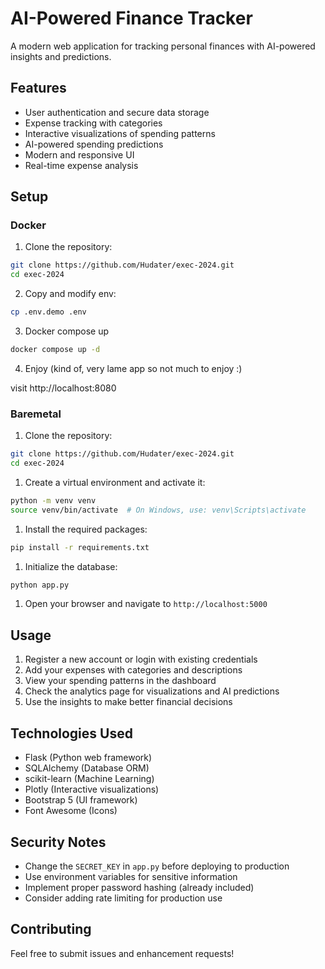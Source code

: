 # AI-Powered Finance Tracker

A modern web application for tracking personal finances with AI-powered insights and predictions.

## Features

- User authentication and secure data storage
- Expense tracking with categories
- Interactive visualizations of spending patterns
- AI-powered spending predictions
- Modern and responsive UI
- Real-time expense analysis

## Setup 

### Docker

1. Clone the repository:
```bash
git clone https://github.com/Hudater/exec-2024.git
cd exec-2024
```

2. Copy and modify env:
```bash
cp .env.demo .env
```

3. Docker compose up
```bash
docker compose up -d
```

4. Enjoy (kind of, very lame app so not much to enjoy :)

visit http://localhost:8080

### Baremetal

1. Clone the repository:
```bash
git clone https://github.com/Hudater/exec-2024.git
cd exec-2024
```

1. Create a virtual environment and activate it:
```bash
python -m venv venv
source venv/bin/activate  # On Windows, use: venv\Scripts\activate
```

1. Install the required packages:
```bash
pip install -r requirements.txt
```

1. Initialize the database:
```bash
python app.py
```

1. Open your browser and navigate to `http://localhost:5000`

## Usage

1. Register a new account or login with existing credentials
2. Add your expenses with categories and descriptions
3. View your spending patterns in the dashboard
4. Check the analytics page for visualizations and AI predictions
5. Use the insights to make better financial decisions

## Technologies Used

- Flask (Python web framework)
- SQLAlchemy (Database ORM)
- scikit-learn (Machine Learning)
- Plotly (Interactive visualizations)
- Bootstrap 5 (UI framework)
- Font Awesome (Icons)

## Security Notes

- Change the `SECRET_KEY` in `app.py` before deploying to production
- Use environment variables for sensitive information
- Implement proper password hashing (already included)
- Consider adding rate limiting for production use

## Contributing

Feel free to submit issues and enhancement requests! 

